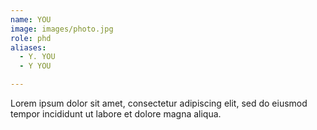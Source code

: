 ```yaml
---
name: YOU
image: images/photo.jpg
role: phd
aliases:
  - Y. YOU
  - Y YOU

---
```


Lorem ipsum dolor sit amet, consectetur adipiscing elit, sed do eiusmod tempor incididunt ut labore et dolore magna aliqua.
